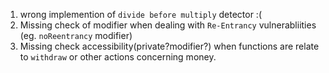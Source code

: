 1. wrong implemention of `divide before multiply` detector :(
2. Missing check of modifier when dealing with `Re-Entrancy` vulnerabliities (eg. `noReentrancy` modifier)
3. Missing check accessibility(private?modifier?) when functions are relate to `withdraw` or other actions concerning money.
